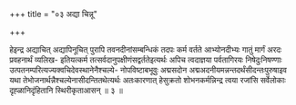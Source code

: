 +++
title = "०३ अद्या चिन्नू"

+++

हेइन्द्र अद्याचित् अद्यापिनूचित् पुरापि तवनदीनांसम्बन्धिकं तदपः कर्म वर्तते आभ्योनदीभ्यः गातुं मार्गं अरदः प्रवहनार्थं व्यलिख- इतियत्कर्म तत्सर्वदानुपक्षीणंसद्वर्ततेइत्यर्थः अपिच त्वदाज्ञया पर्वतागिरयः निषेदुःनिषण्णाः उत्पतनम्परित्यज्यक्वचिदेवस्थानेनैश्चल्ये- नोपविष्टाबभूवुः अद्मसदोन अद्मअदनीयमन्नन्तदर्थंसीदन्तःपुरुषाइव यथा तेभोजनार्थन्नैश्चल्येनासीदन्तितथेत्यर्थः अतःकारणात् हेसुक्रतो शोभनकर्मन्निन्द्र त्वया रजांसि सर्वेलोकाः दृह्ळानिदृंहितानि स्थिरीकृताआसन् ॥ ३ ॥